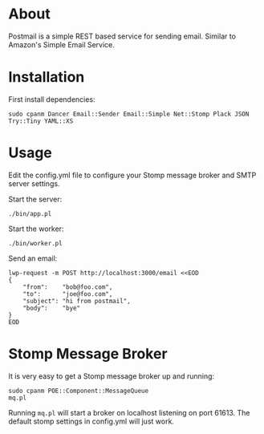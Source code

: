 # About

Postmail is a simple REST based service for sending email. Similar to Amazon's
Simple Email Service.

# Installation

First install dependencies:

    sudo cpanm Dancer Email::Sender Email::Simple Net::Stomp Plack JSON Try::Tiny YAML::XS

# Usage

Edit the config.yml file to configure your Stomp message broker and SMTP server settings.

Start the server:

    ./bin/app.pl

Start the worker:

    ./bin/worker.pl

Send an email:

    lwp-request -m POST http://localhost:3000/email <<EOD
    {
        "from":    "bob@foo.com",
        "to":      "joe@foo.com",
        "subject": "hi from postmail",
        "body":    "bye"
    }
    EOD

# Stomp Message Broker

It is very easy to get a Stomp message broker up and running:

    sudo cpanm POE::Component::MessageQueue
    mq.pl

Running `mq.pl` will start a broker on localhost listening on port 61613.
The default stomp settings in config.yml will just work.